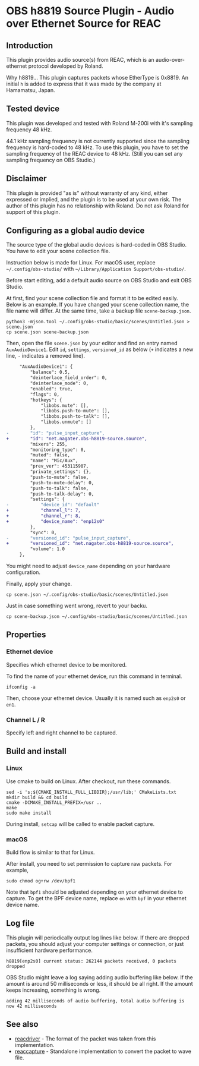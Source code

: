 # OBS h8819 Source Plugin - Audio over Ethernet Source for REAC

## Introduction

This plugin provides audio source(s) from REAC, which is an audio-over-ethernet protocol developed by Roland.

Why h8819... This plugin captures packets whose EtherType is 0x8819.
An initial `h` is added to express that it was made by the company at Hamamatsu, Japan.

## Tested device

This plugin was developed and tested with Roland M-200i with it's sampling frequency 48 kHz.

44.1 kHz sampling frequency is not currently supported since the sampling frequency is hard-coded to 48 kHz.
To use this plugin, you have to set the sampling frequency of the REAC device to 48 kHz.
(Still you can set any sampling frequency on OBS Studio.)

## Disclaimer

This plugin is provided "as is" without warranty of any kind,
either expressed or implied, and the plugin is to be used at your own risk.
The author of this plugin has no relationship with Roland.
Do not ask Roland for support of this plugin.

## Configuring as a global audio device

The source type of the global audio devices is hard-coded in OBS Studio.
You have to edit your scene collection file.

Instruction below is made for Linux.
For macOS user, replace `~/.config/obs-studio/` with `~/Library/Application Support/obs-studio/`.

Before start editing, add a default audio source on OBS Studio and exit OBS Studio.

At first, find your scene collection file and format it to be edited easily.
Below is an example. If you have changed your scene collection name, the file name will differ.
At the same time, take a backup file `scene-backup.json`.
```
python3 -mjson.tool ~/.config/obs-studio/basic/scenes/Untitled.json > scene.json
cp scene.json scene-backup.json
```

Then, open the file `scene.json` by your editor and find an entry named `AuxAudioDevice1`.
Edit `id`, `settings`, `versioned_id` as below (`+` indicates a new line, `-` indicates a removed line).
```patch
     "AuxAudioDevice1": {
         "balance": 0.5,
         "deinterlace_field_order": 0,
         "deinterlace_mode": 0,
         "enabled": true,
         "flags": 0,
         "hotkeys": {
             "libobs.mute": [],
             "libobs.push-to-mute": [],
             "libobs.push-to-talk": [],
             "libobs.unmute": []
         },
-        "id": "pulse_input_capture",
+        "id": "net.nagater.obs-h8819-source.source",
         "mixers": 255,
         "monitoring_type": 0,
         "muted": false,
         "name": "Mic/Aux",
         "prev_ver": 453115907,
         "private_settings": {},
         "push-to-mute": false,
         "push-to-mute-delay": 0,
         "push-to-talk": false,
         "push-to-talk-delay": 0,
         "settings": {
-            "device_id": "default"
+            "channel_l": 7,
+            "channel_r": 8,
+            "device_name": "enp12s0"
         },
         "sync": 0,
-        "versioned_id": "pulse_input_capture",
+        "versioned_id": "net.nagater.obs-h8819-source.source",
         "volume": 1.0
     },
```
You might need to adjust `device_name` depending on your hardware configuration.

Finally, apply your change.
```
cp scene.json ~/.config/obs-studio/basic/scenes/Untitled.json
```

Just in case something went wrong, revert to your backu.
```
cp scene-backup.json ~/.config/obs-studio/basic/scenes/Untitled.json
```

## Properties

### Ethernet device
Specifies which ethernet device to be monitored.

To find the name of your ethernet device, run this command in terminal.
```
ifconfig -a
```
Then, choose your ethernet device. Usually it is named such as `enp2s0` or `en1`.

### Channel L / R
Specify left and right channel to be captured.

## Build and install
### Linux
Use cmake to build on Linux. After checkout, run these commands.
```
sed -i 's;${CMAKE_INSTALL_FULL_LIBDIR};/usr/lib;' CMakeLists.txt
mkdir build && cd build
cmake -DCMAKE_INSTALL_PREFIX=/usr ..
make
sudo make install
```
During install, `setcap` will be called to enable packet capture.

### macOS
Build flow is similar to that for Linux.

After install, you need to set permission to capture raw packets. For example,
```
sudo chmod og+rw /dev/bpf1
```
Note that `bpf1` should be adjusted depending on your ethernet device to capture.
To get the BPF device name, replace `en` with `bpf` in your ethernet device name.

## Log file
This plugin will periodically output log lines like below.
If there are dropped packets, you should adjust your computer settings or connection, or just insufficient hardware performance.
```
h8819[enp2s0] current status: 262144 packets received, 0 packets dropped
```

OBS Studio might leave a log saying adding audio buffering like below.
If the amount is around 50 milliseconds or less, it should be all right.
If the amount keeps increasing, something is wrong.
```
adding 42 milliseconds of audio buffering, total audio buffering is now 42 milliseconds
```

## See also

- [reacdriver](https://github.com/per-gron/reacdriver) - The format of the packet was taken from this implementation.
- [reaccapture](https://github.com/norihiro/reaccapture) - Standalone implementation to convert the packet to wave file.
